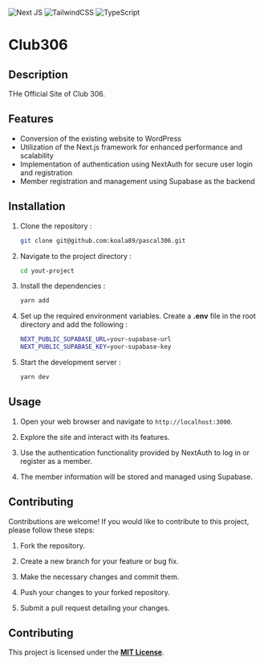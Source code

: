 ![Next JS](https://img.shields.io/badge/Next-black?style=for-the-badge&logo=next.js&logoColor=white)
![TailwindCSS](https://img.shields.io/badge/tailwindcss-%2338B2AC.svg?style=for-the-badge&logo=tailwind-css&logoColor=white)
![TypeScript](https://img.shields.io/badge/typescript-%23007ACC.svg?style=for-the-badge&logo=typescript&logoColor=white)

# Club306

## Description

THe Official Site of Club 306.

## Features

- Conversion of the existing website to WordPress
- Utilization of the Next.js framework for enhanced performance and scalability
- Implementation of authentication using NextAuth for secure user login and registration
- Member registration and management using Supabase as the backend

## Installation

1. Clone the repository :

   ```bash
   git clone git@github.com:koala89/pascal306.git
   ```

2. Navigate to the project directory :

   ```bash
   cd yout-project
   ```

3. Install the dependencies :

   ```bash
   yarn add
   ```

4. Set up the required environment variables. Create a **.env** file in the root directory and add the following :

   ```bash
   NEXT_PUBLIC_SUPABASE_URL=your-supabase-url
   NEXT_PUBLIC_SUPABASE_KEY=your-supabase-key
   ```

5. Start the development server :

   ```bash
   yarn dev
   ```

## Usage

1. Open your web browser and navigate to `http://localhost:3000`.

2. Explore the site and interact with its features.

3. Use the authentication functionality provided by NextAuth to log in or register as a member.

4. The member information will be stored and managed using Supabase.

## Contributing

Contributions are welcome! If you would like to contribute to this project, please follow these steps:

1. Fork the repository.

2. Create a new branch for your feature or bug fix.

3. Make the necessary changes and commit them.

4. Push your changes to your forked repository.

5. Submit a pull request detailing your changes.

## Contributing

This project is licensed under the **[MIT License](https://fr.wikipedia.org/wiki/Licence_MIT)**.
